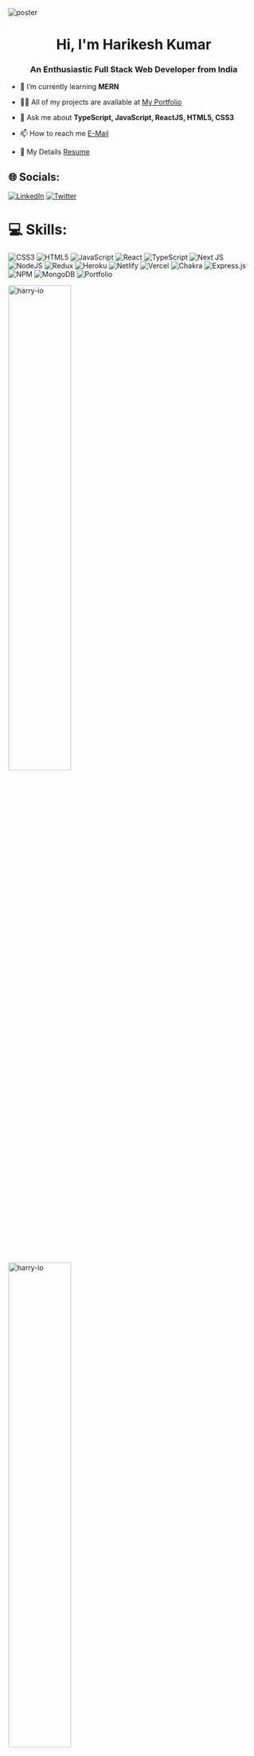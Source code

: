 
<img src="https://i.imgur.com/zlVRFb2.png" alt="poster"/>
<h1 align="center" >Hi, I'm Harikesh Kumar</h1>
<h3 align="center">An Enthusiastic Full Stack Web Developer from India</h3>

- 🌱 I’m currently learning **MERN**

- 👨‍💻 All of my projects are available at [My Portfolio](https://harry-io.github.io/)

- 💬 Ask me about **TypeScript, JavaScript, ReactJS, HTML5, CSS3**

- 📫 How to reach me <a href="https://r1ego9262@gmail.com" target="blank">E-Mail</a>

- 📄 My Details [Resume](https://drive.google.com/file/d/1X_gCg31PVf4WjuU3J3xmNjyCoUNDgfic/view?usp=share_link)

## 🌐 Socials:
[![LinkedIn](https://img.shields.io/badge/LinkedIn-%230077B5.svg?logo=linkedin&logoColor=white)](https://linkedin.com/in/harikesh-kumar-572a9923a) [![Twitter](https://img.shields.io/badge/Twitter-%231DA1F2.svg?logo=Twitter&logoColor=white)](https://twitter.com/harry_ioc) 

# 💻 Skills:
![CSS3](https://img.shields.io/badge/css3-%231572B6.svg?style=for-the-badge&logo=css3&logoColor=white) ![HTML5](https://img.shields.io/badge/html5-%23E34F26.svg?style=for-the-badge&logo=html5&logoColor=white) ![JavaScript](https://img.shields.io/badge/javascript-%23323330.svg?style=for-the-badge&logo=javascript&logoColor=%23F7DF1E) ![React](https://img.shields.io/badge/react-%2320232a.svg?style=for-the-badge&logo=react&logoColor=%2361DAFB) ![TypeScript](https://img.shields.io/badge/typescript-%23007ACC.svg?style=for-the-badge&logo=typescript&logoColor=white) ![Next JS](https://img.shields.io/badge/Next-black?style=for-the-badge&logo=next.js&logoColor=white) ![NodeJS](https://img.shields.io/badge/node.js-6DA55F?style=for-the-badge&logo=node.js&logoColor=white)  ![Redux](https://img.shields.io/badge/redux-%23593d88.svg?style=for-the-badge&logo=redux&logoColor=white) ![Heroku](https://img.shields.io/badge/heroku-%23430098.svg?style=for-the-badge&logo=heroku&logoColor=white) ![Netlify](https://img.shields.io/badge/netlify-%23000000.svg?style=for-the-badge&logo=netlify&logoColor=#00C7B7) ![Vercel](https://img.shields.io/badge/vercel-%23000000.svg?style=for-the-badge&logo=vercel&logoColor=white) ![Chakra](https://img.shields.io/badge/chakra-%234ED1C5.svg?style=for-the-badge&logo=chakraui&logoColor=white) ![Express.js](https://img.shields.io/badge/express.js-%23404d59.svg?style=for-the-badge&logo=express&logoColor=%2361DAFB) ![NPM](https://img.shields.io/badge/NPM-%23000000.svg?style=for-the-badge&logo=npm&logoColor=white)  ![MongoDB](https://img.shields.io/badge/MongoDB-%234ea94b.svg?style=for-the-badge&logo=mongodb&logoColor=white) ![Portfolio](https://img.shields.io/badge/Portfolio-%23000000.svg?style=for-the-badge&logo=firefox&logoColor=#FF7139)



<p><img align="center" src="https://github-readme-stats.vercel.app/api?username=harry-io&theme=buddhism&show_icons=true&locale=en&border_radius=10" alt="harry-io" style="width: 50%;" /></p>

<p><img align="center" src="https://github-readme-streak-stats.herokuapp.com/?user=harry-io&](https://github-readme-stats.vercel.app/api?username=harry-io&show_icons=true&bg_color=212237&title_color=00ff00&text_color=00ff00&icon_color=DD2727&text_bold=false&border_radius=10&hide_border=true" alt="harry-io" style="width: 50%;" /></p>


<p><img align="center" src="https://github-readme-stats.vercel.app/api/top-langs/?username=harry-io&amp;layout=compact&amp;hide_border=true&amp;theme=radical" alt="stats" style="width: 50%;"></p>




## 🏆 GitHub Trophies
![](https://github-profile-trophy.vercel.app/?username=harry-io&theme=buddhism&no-frame=true&no-bg=false&margin-w=4)

![]([https://quotes-github-readme.vercel.app/api?type=horizontal&theme=radical](https://github-readme-stats.vercel.app/api/top-langs/?username=harry-io&layout=compact&title_color=00ff00&bg_color=212237&hide_border=true&text_color=00ff00))


<!-- Proudly created with GPRM ( https://gprm.itsvg.in ) -->
